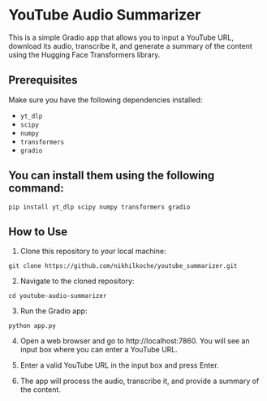 # YouTube Audio Summarizer

This is a simple Gradio app that allows you to input a YouTube URL, download its audio, transcribe it, and generate a summary of the content using the Hugging Face Transformers library.

## Prerequisites

Make sure you have the following dependencies installed:
- `yt_dlp`
- `scipy`
- `numpy`
- `transformers`
- `gradio`


## You can install them using the following command:
```
pip install yt_dlp scipy numpy transformers gradio
```
## How to Use

1. Clone this repository to your local machine:
```
git clone https://github.com/nikhilkoche/youtube_summarizer.git
```

2. Navigate to the cloned repository:
```
cd youtube-audio-summarizer
```
3. Run the Gradio app:
```
python app.py

```

4. Open a web browser and go to http://localhost:7860. You will see an input box where you can enter a YouTube URL.

5. Enter a valid YouTube URL in the input box and press Enter.

6. The app will process the audio, transcribe it, and provide a summary of the content.

